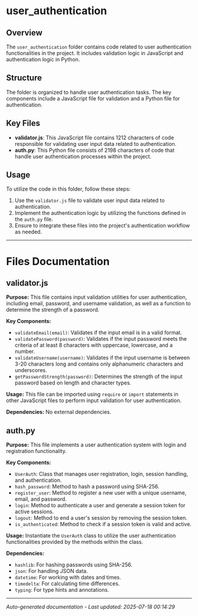 # user_authentication

## Overview
The `user_authentication` folder contains code related to user authentication functionalities in the project. It includes validation logic in JavaScript and authentication logic in Python.

## Structure
The folder is organized to handle user authentication tasks. The key components include a JavaScript file for validation and a Python file for authentication.

## Key Files
- **validator.js**: This JavaScript file contains 1212 characters of code responsible for validating user input data related to authentication.
- **auth.py**: This Python file consists of 2198 characters of code that handle user authentication processes within the project.

## Usage
To utilize the code in this folder, follow these steps:
1. Use the `validator.js` file to validate user input data related to authentication.
2. Implement the authentication logic by utilizing the functions defined in the `auth.py` file.
3. Ensure to integrate these files into the project's authentication workflow as needed.

---

# Files Documentation

## validator.js

**Purpose:** This file contains input validation utilities for user authentication, including email, password, and username validation, as well as a function to determine the strength of a password.

**Key Components:**
- `validateEmail(email)`: Validates if the input email is in a valid format.
- `validatePassword(password)`: Validates if the input password meets the criteria of at least 8 characters with uppercase, lowercase, and a number.
- `validateUsername(username)`: Validates if the input username is between 3-20 characters long and contains only alphanumeric characters and underscores.
- `getPasswordStrength(password)`: Determines the strength of the input password based on length and character types.

**Usage:** This file can be imported using `require` or `import` statements in other JavaScript files to perform input validation for user authentication.

**Dependencies:** No external dependencies.

## auth.py

**Purpose:** This file implements a user authentication system with login and registration functionality.

**Key Components:**
- `UserAuth`: Class that manages user registration, login, session handling, and authentication.
- `hash_password`: Method to hash a password using SHA-256.
- `register_user`: Method to register a new user with a unique username, email, and password.
- `login`: Method to authenticate a user and generate a session token for active sessions.
- `logout`: Method to end a user's session by removing the session token.
- `is_authenticated`: Method to check if a session token is valid and active.

**Usage:** Instantiate the `UserAuth` class to utilize the user authentication functionalities provided by the methods within the class.

**Dependencies:** 
- `hashlib`: For hashing passwords using SHA-256.
- `json`: For handling JSON data.
- `datetime`: For working with dates and times.
- `timedelta`: For calculating time differences.
- `typing`: For type hints and annotations.

---
*Auto-generated documentation - Last updated: 2025-07-18 00:14:29*
